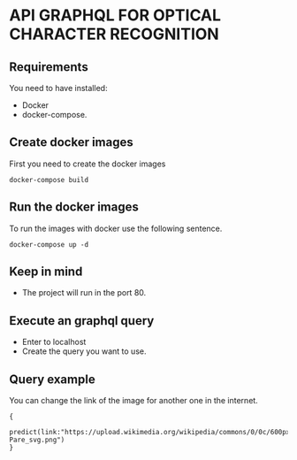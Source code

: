 # API GRAPHQL FOR OPTICAL CHARACTER RECOGNITION

## Requirements
You need to have installed:
- Docker 
- docker-compose.

## Create docker images
First you need to create the docker images
```
docker-compose build
```

## Run the docker images
To run the images with docker use the following sentence.
```
docker-compose up -d
```

## Keep in mind
- The project will run in the port 80.


## Execute an graphql query
- Enter to localhost
- Create the query you want to use.

## Query example
You can change the link of the image for another one in the internet.
```
{
  predict(link:"https://upload.wikimedia.org/wikipedia/commons/0/0c/600px-Pare_svg.png")
}
```
